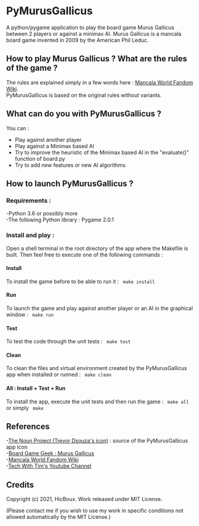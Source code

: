 # PyMurusGallicus

A python/pygame application to play the board game Murus Gallicus between 2 players or against a minimax AI.
Murus Gallicus is a mancala board game invented in 2009 by the American Phil Leduc.


<h2>How to play Murus Gallicus ? What are the rules of the game ?</h2>

The rules are explained simply in a few words here : [Mancala World Fandom Wiki](https://mancala.fandom.com/wiki/Murus_Gallicus).<br/>
PyMurusGallicus is based on the original rules without variants.

<h2>What can do you with PyMurusGallicus ?</h2>

You can :
<ul>
  <li>Play against another player</li>
  <li>Play against a Minimax based AI</li>
  <li>Try to improve the heuristic of the Minimax based AI in the "evaluate()" function of board.py</li>
  <li>Try to add new features or new AI algorithms</li>
</ul>

<h2>How to launch PyMurusGallicus ?</h2>

<h3>Requirements :</h3>
-Python 3.6 or possibly more <br/>
-The following Python library : Pygame 2.0.1 <br/>

<h3>Install and play :</h3>
Open a shell terminal in the root directory of the app where the Makefile is built.
Then feel free to execute one of the following commands :

<h4>Install</h4>
To install the game before to be able to run it : <code> make install </code>

<h4>Run</h4>
To launch the game and play against another player or an AI in the graphical window : <code> make run </code>

<h4>Test</h4>
To test the code through the unit tests : <code> make test </code>

<h4>Clean</h4>
To clean the files and virtual environment created by the PyMurusGallicus app when installed or runned : <code> make clean </code>

<h4>All : Install + Test + Run</h4>
To install the app, execute the unit tests and then run the game : <code> make all</code> or simply <code> make </code>

<h2>References</h2>

-[The Noun Project (Trevor Dsouza's icon)](https://thenounproject.com/term/checkers/1684698/) : source of the PyMurusGallicus app icon <br/>
-[Board Game Geek : Murus Gallicus](https://boardgamegeek.com/boardgame/55131/murus-gallicus)<br/>
-[Mancala World Fandom Wiki](https://mancala.fandom.com/wiki/Murus_Gallicus)<br/>
-[Tech With Tim's Youtube Channel](https://www.youtube.com/channel/UC4JX40jDee_tINbkjycV4Sg)

<h2>Credits</h2>

Copyright (c) 2021, HicBoux. Work released under MIT License.

(Please contact me if you wish to use my work in specific conditions not allowed automatically by the MIT License.)

